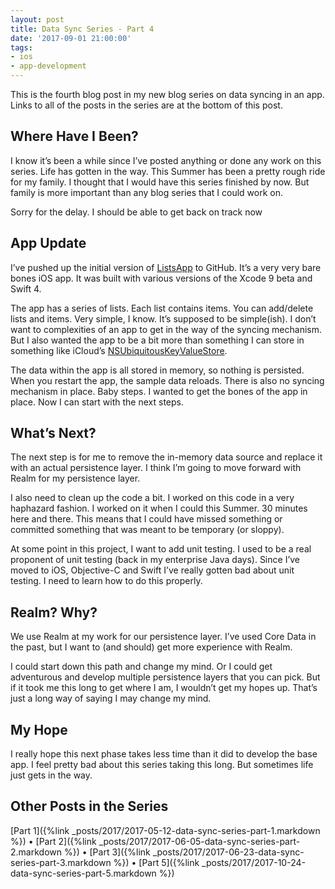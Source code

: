 ```yaml
---
layout: post
title: Data Sync Series - Part 4
date: '2017-09-01 21:00:00'
tags:
- ios
- app-development
---
```


This is the fourth blog post in my new blog series on data syncing in an app. Links to all of the posts in the series are at the bottom of this post.

## Where Have I Been?

I know it’s been a while since I’ve posted anything or done any work on this series. Life has gotten in the way. This Summer has been a pretty rough ride for my family. I thought that I would have this series finished by now. But family is more important than any blog series that I could work on.

Sorry for the delay. I should be able to get back on track now

## App Update

I’ve pushed up the initial version of [ListsApp](https://github.com/rwgrier/listsApp) to GitHub. It’s a very very bare bones iOS app. It was built with various versions of the Xcode 9 beta and Swift 4.

The app has a series of lists. Each list contains items. You can add/delete lists and items. Very simple, I know. It’s supposed to be simple(ish). I don’t want to complexities of an app to get in the way of the syncing mechanism. But I also wanted the app to be a bit more than something I can store in something like iCloud’s [NSUbiquitousKeyValueStore](https://developer.apple.com/documentation/foundation/nsubiquitouskeyvaluestore).

The data within the app is all stored in memory, so nothing is persisted. When you restart the app, the sample data reloads. There is also no syncing mechanism in place. Baby steps. I wanted to get the bones of the app in place. Now I can start with the next steps.

## What’s Next?

The next step is for me to remove the in-memory data source and replace it with an actual persistence layer. I think I’m going to move forward with Realm for my persistence layer.

I also need to clean up the code a bit. I worked on this code in a very haphazard fashion. I worked on it when I could this Summer. 30 minutes here and there. This means that I could have missed something or committed something that was meant to be temporary (or sloppy).

At some point in this project, I want to add unit testing. I used to be a real proponent of unit testing (back in my enterprise Java days). Since I’ve moved to iOS, Objective-C and Swift I’ve really gotten bad about unit testing. I need to learn how to do this properly.

## Realm? Why?

We use Realm at my work for our persistence layer. I’ve used Core Data in the past, but I want to (and should) get more experience with Realm.

I could start down this path and change my mind. Or I could get adventurous and develop multiple persistence layers that you can pick. But if it took me this long to get where I am, I wouldn’t get my hopes up. That’s just a long way of saying I may change my mind.

## My Hope

I really hope this next phase takes less time than it did to develop the base app. I feel pretty bad about this series taking this long. But sometimes life just gets in the way.

## Other Posts in the Series

[Part 1]({%link _posts/2017/2017-05-12-data-sync-series-part-1.markdown %}) • [Part 2]({%link _posts/2017/2017-06-05-data-sync-series-part-2.markdown %}) • [Part 3]({%link _posts/2017/2017-06-23-data-sync-series-part-3.markdown %}) • [Part 5]({%link _posts/2017/2017-10-24-data-sync-series-part-5.markdown %})

